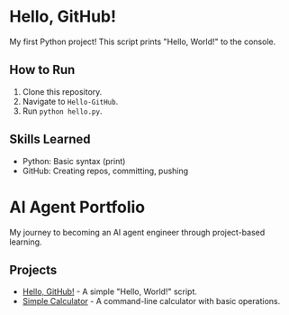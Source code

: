 # Hello, GitHub!
My first Python project! This script prints "Hello, World!" to the console.

## How to Run
1. Clone this repository.
2. Navigate to `Hello-GitHub`.
3. Run `python hello.py`.

## Skills Learned
- Python: Basic syntax (print)
- GitHub: Creating repos, committing, pushing

# AI Agent Portfolio
My journey to becoming an AI agent engineer through project-based learning.

## Projects
- [Hello, GitHub!](./Hello-GitHub) - A simple "Hello, World!" script.
- [Simple Calculator](./Simple-Calculator) - A command-line calculator with basic operations.